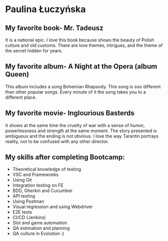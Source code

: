 # Paulina Łuczyńska

## My favorite book- Mr. Tadeusz
It is a national epic. I love this book because shows the beauty of Polish culture and old customs. There are love themes, intrigues, and the theme of the secret hidden for years.

## My favorite album- A Night at the Opera (album Queen)

This album includes a song Bohemian Rhapsody. This song is soo different than other popular songs. Every minute of it the song takes you to a different place.

## My favorite movie- Inglourious Basterds

It shows at the same time the cruelty of war with a sense of humor, powerlessness and strength at the same moment. The story presented is ambiguous and the ending is not obvious. I love the way Tarantin portrays reality, not to be confused with any other director.

## My skills after completing Bootcamp:
* Theoretical knowledge of testing
* VSC and Framewoeks 
* Using Git
* Integration testing on FE 
* BDD, Gherkin and Cucumber
* API testing 
* Using Postman 
* Visual regression and using Webdriver 
* E2E tests 
* CI/CD (Jenkins)
* Slot and game automation 
* QA estimation and planning 
* QA culture in Evolution :)